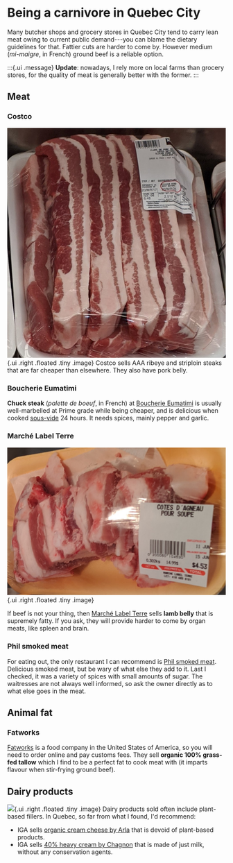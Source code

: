 # Being a carnivore in Quebec City

Many butcher shops and grocery stores in Quebec City tend to carry lean meat owing to current public demand---you can blame the dietary guidelines for that. Fattier cuts are harder to come by. However medium (*mi-maigre*, in French) ground beef is a reliable option.

:::{.ui .message}
**Update**: nowadays, I rely more on local farms than grocery stores, for the quality of meat is generally better with the former.
:::

## Meat

### Costco
![](./static/porkbelly.jpg){.ui .right .floated .tiny .image}
Costco sells AAA ribeye and striploin steaks that are far cheaper than elsewhere. They also have pork belly.

### Boucherie Eumatimi

**Chuck steak** (*palette de boeuf*, in French) at [Boucherie Eumatimi](https://goo.gl/maps/jj4iXi8im8n25Wxv6) is usually well-marbelled at Prime grade while being cheaper, and is delicious when cooked [sous-vide](/sous-vide.html) 24 hours. It needs spices, mainly pepper and garlic.

### Marché Label Terre

![](./static/lambbelly.jpg){.ui .right .floated .tiny .image}

If beef is not your thing, then [Marché Label Terre](http://www.marchelabelterre.com/) sells **lamb belly** that is supremely fatty. If you ask, they will provide harder to come by organ meats, like spleen and brain.

### Phil smoked meat

For eating out, the only restaurant I can recommend is [Phil smoked meat](http://philsmokedmeat.com/). Delicious smoked meat, but be wary of what else they add to it. Last I checked, it was a variety of spices with small amounts of sugar. The waitresses are not always well informed, so ask the owner directly as to what else goes in the meat.

## Animal fat

### Fatworks

[Fatworks](https://fatworksfoods.com/) is a food company in the United States of America, so you will need to order online and pay customs fees. They sell **organic 100% grass-fed tallow** which I find to be a perfect fat to cook meat with (it imparts flavour when stir-frying ground beef).

## Dairy products
![](https://www.arlafoods.ca/4abb83/contentassets/e43b8d30fe744519b89bdd69d72cfdf3/arla_organic_cc_300x225.png?preset=3col-desktop){.ui .right .floated .tiny .image}
Dairy products sold often include plant-based fillers. In Quebec, so far from what I found, I'd recommend:

* IGA sells [organic cream cheese by Arla](https://www.arlafoods.ca/our-brands/arla-cream-cheese/) that is devoid of plant-based products.
* IGA sells [40% heavy cream by Chagnon](http://laiteriechagnon.com/en/creme-40.php) that is made of just milk, without any conservation agents.

